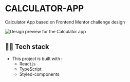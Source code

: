 # CALCULATOR-APP 

Calculator App based on Frontend Mentor challenge design 

![Design preview for the Calculator app](./design/desktop-preview.jpg)
## 👨‍💻 Tech stack

* This project is built with : 
  - React.js 
  - TypeScript
  - Styled-components
